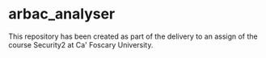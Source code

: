 # arbac_analyser
This repository has been created as part of the delivery to an assign of the course Security2 at Ca' Foscary University.
